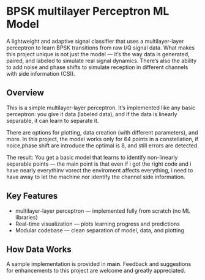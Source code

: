# BPSK multilayer Perceptron ML Model

A lightweight and adaptive signal classifier that uses a multilayer-layer perceptron to learn BPSK transitions from raw I/Q signal data.
What makes this project unique is not just the model — it’s the way data is generated, paired, and labeled to simulate real signal dynamics. There’s also the ability to add noise and phase shifts to simulate reception in different channels with side information (CSI).



## Overview

This is a simple multilayer-layer perceptron. It’s implemented like any basic perceptron: you give it data (labeled data), and if the data is linearly separable, it can learn to separate it.

There are options for plotting, data creation (with different parameters), and more. In this project, the model works only for 64 points in a constellation, if noice,phase shift are introduce the optimal is 8, and still errors are detected.

The result:
You get a basic model that learns to identify non-linearly separable points — the main point is that even if i got the right code and i have nearly everythinv vorect the enviroment affects everything, i need to have away to let the machine nor identify the channel side information.

## Key Features

- multilayer-layer perceptron — implemented fully from scratch (no ML libraries)
- Real-time visualization — plots learning progress and predictions
- Modular codebase — clean separation of model, data, and plotting

## How Data Works

A sample implementation is provided in **main**. Feedback and suggestions for enhancements to this project are welcome and greatly appreciated.



